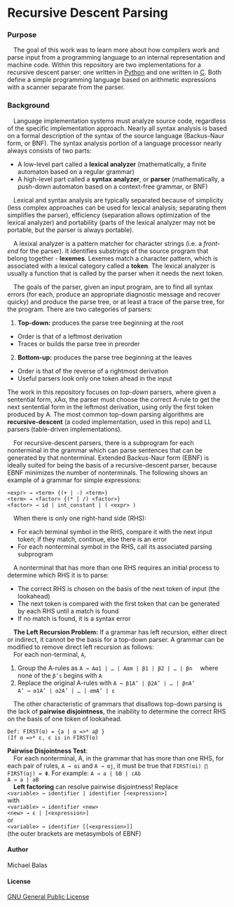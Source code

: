 # Recursive Descent Parsing
### Purpose
&ensp;&ensp;The goal of this work was to learn more about how compilers work and parse input from a programming language to an internal representation and machine code. Within this repository are two implementations for a recursive descent parser: one written in [Python](RDP.py) and one written in [C](RDP.c). Both define a simple programming language based on arithmetic expressions with a scanner separate from the parser.
### Background
&ensp;&ensp;Language implementation systems must analyze source code, regardless of the specific implementation approach. Nearly all syntax analysis is based on a formal description of the syntax of the source language (Backus-Naur form, or BNF). The syntax analysis portion of a language processor nearly always consists of two parts:
- A low-level part called a **lexical analyzer** (mathematically, a finite automaton based on a regular grammar)
- A high-level part called a **syntax analyzer**, or **parser** (mathematically, a push-down automaton based on a context-free grammar, or BNF)

&ensp;&ensp;Lexical and syntax analysis are typically separated because of simplicity (less complex approaches can be used for lexical analysis; separating them simplifies the parser), efficiency (separation allows optimization of the lexical analyzer) and portability (parts of the lexical analyzer may not be portable, but the parser is always portable).

&ensp;&ensp;A lexixal analyzer is a pattern matcher for character strings (i.e. a *front-end* for the parser). It identifies substrings of the source program that belong together - **lexemes**. Lexemes match a character pattern, which is associated with a lexical category called a **token**. The lexical analyzer is usually a function that is called by the parser when it needs the next token. 

&ensp;&ensp;The goals of the parser, given an input program, are to find all syntax errors (for each, produce an appropriate diagnostic message and recover quicky) and produce the parse tree, or at least a trace of the parse tree, for the program. There are two categories of parsers:
1. **Top-down:** produces the parse tree beginning at the root
- Order is that of a leftmost derivation
- Traces or builds the parse tree in preorder
2. **Bottom-up:** produces the parse tree beginning at the leaves
- Order is that of the reverse of a rightmost derivation
- Useful parsers look only one token ahead in the input

The work in this repository focuses on *top-down* parsers, where given a sentential form, xAα, the parser must choose the correct A-rule to get the next sentential form in the leftmost derivation, using only the first token produced by A. The most common top-down parsing algorithms are **recursive-descent** (a coded implementation, used in this repo) and LL parsers (table-driven implementations).

&ensp;&ensp;For recursive-descent parsers, there is a subprogram for each nonterminal in the grammar which can parse sentences that can be generated by that nonterminal. Extended Backus-Naur form (EBNF) is ideally suited for being the basis of a recursive-descent parser, because EBNF minimizes the number of nonterminals. The following shows an example of a grammar for simple expressions:
```
<expr> → <term> {(+ | -) <term>}
<term> → <factor> {(* | /) <factor>}
<factor> → id | int_constant | ( <expr> )
```
&ensp;&ensp;When there is only one right-hand side (RHS):
- For each terminal symbol in the RHS, compare it with the next input token; if they match, continue, else there is an error
- For each nonterminal symbol in the RHS, call its associated parsing subprogram

&ensp;&ensp;A nonterminal that has more than one RHS requires an initial process to determine which RHS it is to parse:
- The correct RHS is chosen on the basis of the next token of input (the lookahead)
- The next token is compared with the first token that can be generated by each RHS until a match is found
- If no match is found, it is a syntax error

&ensp;&ensp;**The Left Recursion Problem:** If a grammar has left recursion, either direct or indirect, it cannot be the basis for a top-down parser. A grammar can be modified to remove direct left recursion as follows: </br>
&ensp;&ensp;For each non-terminal, ```A```,
1. Group the A-rules as ```A → Aα1 | … | Aαm | β1 | β2 | … | βn```
&ensp;&ensp;where none of the ```β‘s``` begins with ```A```
2. Replace the original A-rules with
```A → β1A’ | β2A’ | … | βnA’``` </br>
```A’ → α1A’ | α2A’ | … | αmA’ | ε```

&ensp;&ensp;The other characteristic of grammars that disallows top-down parsing is the lack of **pairwise disjointness**, the inability to determine the correct RHS on the basis of one token of lookahead. 
```
Def: FIRST(α) = {a | α =>* aβ }
(If α =>* ε, ε is in FIRST(α)
```
**Pairwise Disjointness Test**:</br>
&ensp;&ensp;For each nonterminal, A, in the grammar that has more than one RHS, for each pair of rules, `A → αi` and `A → αj`, it must be true that `FIRST(αi) ⋂ FIRST(αj) = Φ`. For example:
```A → a | bB | cAb```</br>
```A → a | aB```</br>
&ensp;&ensp;**Left factoring** can resolve pairwise disjointness! Replace</br>
```<variable> → identifier | identifier [<expression>]```</br>
with </br>
```<variable> → identifier <new>```</br>
```<new> → ε | [<expression>]```</br>
or</br>
```<variable> → identifier [[<expression>]]```</br>
(the outer brackets are metasymbols of EBNF)
#### Author
Michael Balas

#### License
[GNU General Public License](LICENSE)
